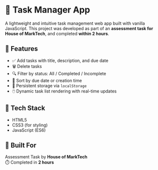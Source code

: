 # 📝 Task Manager App

A lightweight and intuitive task management web app built with vanilla JavaScript. This project was developed as part of an **assessment task for House of MarkTech**, and completed **within 2 hours**.

## 🔧 Features

- ✅ Add tasks with title, description, and due date  
- 🗑️ Delete tasks  
- 🔍 Filter by status: All / Completed / Incomplete  
- 📅 Sort by due date or creation time  
- 💾 Persistent storage via `localStorage`  
- 🖱️ Dynamic task list rendering with real-time updates  

## 📂 Tech Stack

- HTML5  
- CSS3 (for styling)  
- JavaScript (ES6)

## 🏢 Built For

Assessment Task by **House of MarkTech**  
⏱️ Completed in **2 hours**
